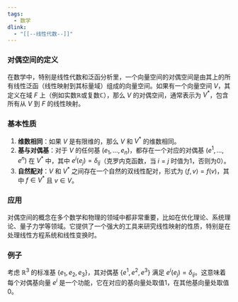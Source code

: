 ```yaml
---
tags:
  - 数学
dlink:
  - "[[--线性代数--]]"
---
```

### 对偶空间的定义

在数学中，特别是线性代数和泛函分析里，一个向量空间的对偶空间是由其上的所有线性泛函（线性映射到其标量域）组成的向量空间。如果有一个向量空间 $V$，其定义在域 $F$ 上（例如实数$\mathbb{R}$或复数$\mathbb{C}$），那么 $V$ 的对偶空间，通常表示为 $V^*$，包含所有从 $V$ 到 $F$ 的线性映射。

### 基本性质

1. **维数相同**：如果 $V$ 是有限维的，那么 $V$ 和 $V^*$ 的维数相同。
2. **基与对偶基**：对于 $V$ 的任何基 $(e_1, \dots, e_n)$，都存在一个对应的对偶基 $(e^1, \dots, e^n)$ 在 $V^*$ 中，其中 $e^i(e_j) = \delta_{ij}$（克罗内克函数，当 $i=j$ 时值为1，否则为0）。
3. **自然配对**：$V$ 和 $V^*$ 之间存在一个自然的双线性配对，形式为 $\langle f, v \rangle = f(v)$，其中 $f \in V^*$ 且 $v \in V$。

### 应用

对偶空间的概念在多个数学和物理的领域中都非常重要，比如在优化理论、系统理论、量子力学等领域。它提供了一个强大的工具来研究线性映射的性质，特别是在处理线性方程系统和线性变换时。

### 例子

考虑 $\mathbb{R}^3$ 的标准基 $\{e_1, e_2, e_3\}$，其对偶基 $\{e^1, e^2, e^3\}$ 满足 $e^i(e_j) = \delta_{ij}$。这意味着每个对偶基向量 $e^i$ 是一个功能，它在对应的基向量处取值1，在其他基向量处取值0。